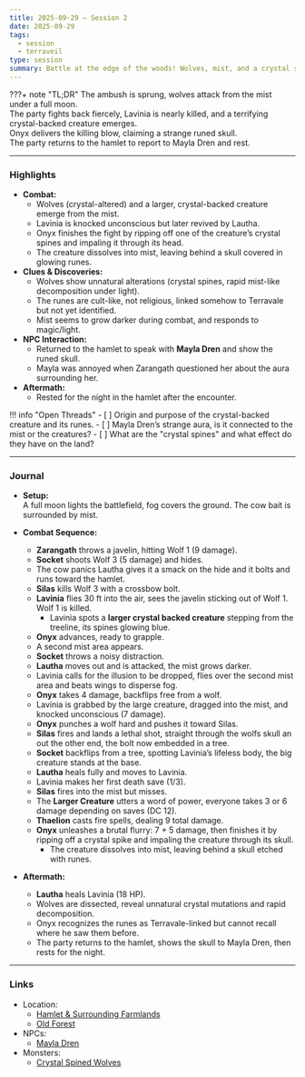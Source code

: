 ```yaml
---
title: 2025-09-29 – Session 2
date: 2025-09-29
tags:
  - session
  - terraveil
type: session
summary: Battle at the edge of the woods! Wolves, mist, and a crystal spined monstrosity. Lavinia falls but is saved, Onyx defeats the beast and claims a runed skull.
---
```


???+ note "TL;DR"
    The ambush is sprung, wolves attack from the mist under a full moon.  
    The party fights back fiercely, Lavinia is nearly killed, and a terrifying crystal-backed creature emerges.  
    Onyx delivers the killing blow, claiming a strange runed skull.  
    The party returns to the hamlet to report to Mayla Dren and rest.

---

### Highlights
- **Combat:**
	- Wolves (crystal-altered) and a larger, crystal-backed creature emerge from the mist.  
	- Lavinia is knocked unconscious but later revived by Lautha.  
	- Onyx finishes the fight by ripping off one of the creature’s crystal spines and impaling it through its head.  
	- The creature dissolves into mist, leaving behind a skull covered in glowing runes.
- **Clues & Discoveries:** 
	- Wolves show unnatural alterations (crystal spines, rapid mist-like decomposition under light).  
	- The runes are cult-like, not religious, linked somehow to Terravale but not yet identified.  
	- Mist seems to grow darker during combat, and responds to magic/light.
- **NPC Interaction:**
	- Returned to the hamlet to speak with **Mayla Dren** and show the runed skull.  
	- Mayla was annoyed when Zarangath questioned her about the aura surrounding her.
- **Aftermath:**
	- Rested for the night in the hamlet after the encounter.

!!! info "Open Threads"
    - [ ] Origin and purpose of the crystal-backed creature and its runes.
    - [ ] Mayla Dren’s strange aura, is it connected to the mist or the creatures?
    - [ ] What are the "crystal spines" and what effect do they have on the land?

---

### Journal
- **Setup:**  
  A full moon lights the battlefield, fog covers the ground. The cow bait is surrounded by mist.

- **Combat Sequence:**  
  - **Zarangath** throws a javelin, hitting Wolf 1 (9 damage).  
  - **Socket** shoots Wolf 3 (5 damage) and hides.  
  - The cow panics Lautha gives it a smack on the hide and it bolts and runs toward the hamlet.  
  - **Silas** kills Wolf 3 with a crossbow bolt.  
  - **Lavinia** flies 30 ft into the air, sees the javelin sticking out of Wolf 1. Wolf 1 is killed.  
    - Lavinia spots a **larger crystal backed creature** stepping from the treeline, its spines glowing blue.  
  - **Onyx** advances, ready to grapple.  
  - A second mist area appears.  
  - **Socket** throws a noisy distraction.  
  - **Lautha** moves out and is attacked, the mist grows darker.  
  - Lavinia calls for the illusion to be dropped, flies over the second mist area and beats wings to disperse fog.  
  - **Onyx** takes 4 damage, backflips free from a wolf.  
  - Lavinia is grabbed by the large creature, dragged into the mist, and knocked unconscious (7 damage).  
  - **Onyx** punches a wolf hard and pushes it toward Silas.  
  - **Silas** fires and lands a lethal shot, straight through the wolfs skull an out the other end, the bolt now embedded in a tree.  
  - **Socket** backflips from a tree, spotting Lavinia’s lifeless body, the big creature stands at the base.  
  - **Lautha** heals fully and moves to Lavinia.  
  - Lavinia makes her first death save (1/3).  
  - **Silas** fires into the mist but misses.  
  - The **Larger Creature** utters a word of power, everyone takes 3 or 6 damage depending on saves (DC 12).  
  - **Thaelion** casts fire spells, dealing 9 total damage.  
  - **Onyx** unleashes a brutal flurry: 7 + 5 damage, then finishes it by ripping off a crystal spike and impaling the creature through its skull.  
    - The creature dissolves into mist, leaving behind a skull etched with runes.

- **Aftermath:**  
  - **Lautha** heals Lavinia (18 HP).  
  - Wolves are dissected, reveal unnatural crystal mutations and rapid decomposition.  
  - Onyx recognizes the runes as Terravale-linked but cannot recall where he saw them before.  
  - The party returns to the hamlet, shows the skull to Mayla Dren, then rests for the night.

---

### Links
- Location:
	- [Hamlet & Surrounding Farmlands](../locations/hamlet-farmlands.md)
	- [Old Forest](../locations/old-forest.md)
- NPCs:
	- [Mayla Dren](../npcs/mayla-dren.md)
- Monsters:
	- [Crystal Spined Wolves](crystal-wolves.md)

